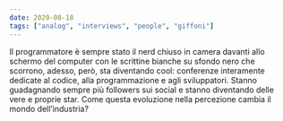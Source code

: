 ```yaml
---
date: 2020-08-18
tags: ["analog", "interviews", "people", "giffoni"]
---
```

Il programmatore è sempre stato il nerd chiuso in camera davanti allo schermo del computer con le scrittine bianche su sfondo nero che scorrono, adesso, però, sta diventando cool: conferenze interamente dedicate al codice, alla programmazione e agli sviluppatori. Stanno guadagnando sempre più followers sui social e stanno diventando delle vere e proprie star. Come questa evoluzione nella percezione cambia il mondo dell’industria?